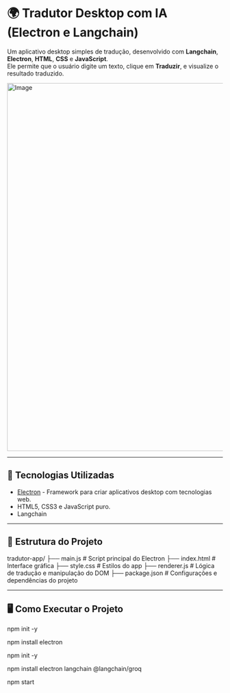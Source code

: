 # 🌍 Tradutor Desktop com IA (Electron e Langchain)

Um aplicativo desktop simples de tradução, desenvolvido com **Langchain**, **Electron**, **HTML**, **CSS** e **JavaScript**.  
Ele permite que o usuário digite um texto, clique em **Traduzir**, e visualize o resultado traduzido.

<img width="1325" height="858" alt="Image" src="https://github.com/user-attachments/assets/a20fe8bd-fcf4-433f-a453-9814154a4217" />


---

## 🚀 Tecnologias Utilizadas
- [Electron](https://www.electronjs.org/) - Framework para criar aplicativos desktop com tecnologias web.
- HTML5, CSS3 e JavaScript puro.
- Langchain 

---

## 📂 Estrutura do Projeto

tradutor-app/
├── main.js # Script principal do Electron
├── index.html # Interface gráfica
├── style.css # Estilos do app
├── renderer.js # Lógica de tradução e manipulação do DOM
├── package.json # Configurações e dependências do projeto

---

## 🖥️ Como Executar o Projeto

npm init -y

npm install electron

npm init -y

npm install electron langchain @langchain/groq

npm start

